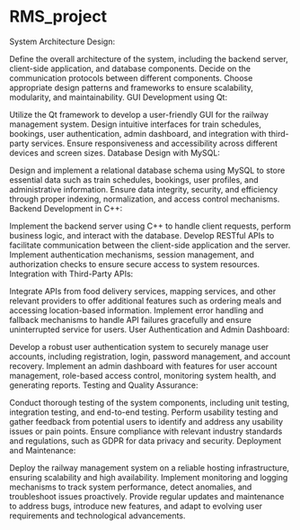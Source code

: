 # RMS_project
System Architecture Design:

Define the overall architecture of the system, including the backend server, client-side application, and database components.
Decide on the communication protocols between different components.
Choose appropriate design patterns and frameworks to ensure scalability, modularity, and maintainability.
GUI Development using Qt:

Utilize the Qt framework to develop a user-friendly GUI for the railway management system.
Design intuitive interfaces for train schedules, bookings, user authentication, admin dashboard, and integration with third-party services.
Ensure responsiveness and accessibility across different devices and screen sizes.
Database Design with MySQL:

Design and implement a relational database schema using MySQL to store essential data such as train schedules, bookings, user profiles, and administrative information.
Ensure data integrity, security, and efficiency through proper indexing, normalization, and access control mechanisms.
Backend Development in C++:

Implement the backend server using C++ to handle client requests, perform business logic, and interact with the database.
Develop RESTful APIs to facilitate communication between the client-side application and the server.
Implement authentication mechanisms, session management, and authorization checks to ensure secure access to system resources.
Integration with Third-Party APIs:

Integrate APIs from food delivery services, mapping services, and other relevant providers to offer additional features such as ordering meals and accessing location-based information.
Implement error handling and fallback mechanisms to handle API failures gracefully and ensure uninterrupted service for users.
User Authentication and Admin Dashboard:

Develop a robust user authentication system to securely manage user accounts, including registration, login, password management, and account recovery.
Implement an admin dashboard with features for user account management, role-based access control, monitoring system health, and generating reports.
Testing and Quality Assurance:

Conduct thorough testing of the system components, including unit testing, integration testing, and end-to-end testing.
Perform usability testing and gather feedback from potential users to identify and address any usability issues or pain points.
Ensure compliance with relevant industry standards and regulations, such as GDPR for data privacy and security.
Deployment and Maintenance:

Deploy the railway management system on a reliable hosting infrastructure, ensuring scalability and high availability.
Implement monitoring and logging mechanisms to track system performance, detect anomalies, and troubleshoot issues proactively.
Provide regular updates and maintenance to address bugs, introduce new features, and adapt to evolving user requirements and technological advancements.
